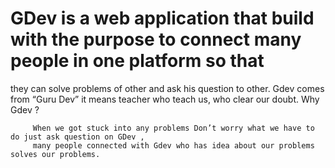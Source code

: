 # GDev is a web application that build with the purpose to connect many people in one platform so that 
they can solve problems of other and ask his question to other. Gdev comes from “Guru Dev” it means teacher who teach us,
who clear our doubt.
Why Gdev ? 

         When we got stuck into any problems Don’t worry what we have to do just ask question on GDev , 
         many people connected with Gdev who has idea about our problems solves our problems.
